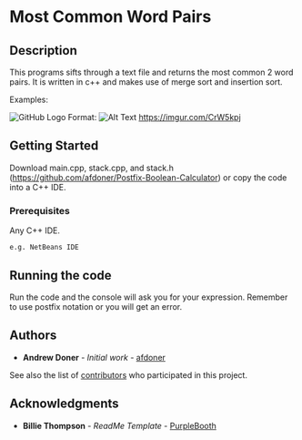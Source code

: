 # Most Common Word Pairs

## Description

This programs sifts through a text file and returns the most common 2 word pairs. It is written in c++ and makes use of merge sort and insertion sort.

Examples: 

![GitHub Logo](/images/logo.png)
Format: ![Alt Text](https://imgur.com/CrW5kpj)
https://imgur.com/CrW5kpj

## Getting Started

Download main.cpp, stack.cpp, and stack.h (https://github.com/afdoner/Postfix-Boolean-Calculator) or copy the code into a C++ IDE.

### Prerequisites

Any C++ IDE.

```
e.g. NetBeans IDE
```

## Running the code

Run the code and the console will ask you for your expression. Remember to use postfix notation or you will get an error.

## Authors

* **Andrew Doner** - *Initial work* - [afdoner](https://github.com/afdoner)

See also the list of [contributors](https://github.com/afdoner/Postfix-Boolean-Calculator/graphs/contributors) who participated in this project.

## Acknowledgments

* **Billie Thompson** - *ReadMe Template* - [PurpleBooth](https://github.com/PurpleBooth)

